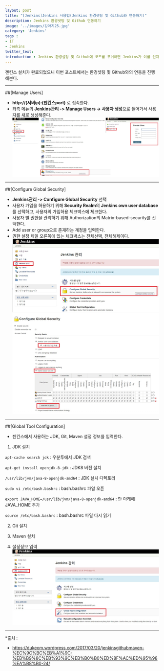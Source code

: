 ```yaml
---
layout: post
title: "[Jenkins]Jenkins 사용법(Jenkins 환경셋팅 및 Github와 연동하기)"
description: Jenkins 환경셋팅 및 Github 연동하기
image: '../images/강아지25.jpg'
category: 'Jenkins'
tags : 
- IT
- Jenkins
twitter_text: 
introduction : Jenkins 환경설정 및 Github에 코드를 푸쉬하면 Jenkins가 이를 인지해서 자동으로 코드를 내려 받아서 빌드 스크립트가 실행되게끔 설정해보자.
---
```


젠킨스 설치가 완료되었으니 이번 포스트에서는 환경셋팅 및 Github와의 연동을 진행해본다.



_ _ _



##[Manage Users]

- **http://(서버ip):(젠킨스port)** 로 접속한다.
- 좌측 메뉴의 **Jenkins관리 -> Manage Users -> 사용자 생성**으로 들어가서 사용자를 새로 생성해준다.
![첫번째이미지](../images/jenkins2_20190218_1.jpg)


_ _ _



##[Configure Global Security]

- **Jenkins관리 -> Configure Global Security** 선택
- 사용자 가입을 허용하기 위해 **Security Realm**의 **Jenkins own user database**를 선택하고, 사용자의 가입허용 체크박스에 체크한다.
- 사용자 별 권한을 관리하기 위해 Authorization의 Matrix-based-security를 선택한다.
- Add user or group으로 존재하는 계정을 입력한다.
- 권한 설정 제일 오른쪽에 있는 체크박스는 전체선택, 전체해제이다.
![두번째이미지](../images/jenkins2_20190218_2.jpg)
![세번째이미지](../images/jenkins2_20190218_3.jpg)




_ _ _



##[Global Tool Configuration]
- 젠킨스에서 사용하는 JDK, Git, Maven 설정 정보를 입력한다.

1) JDK 설치

`apt-cache search jdk` : 우분투에서 JDK 검색

`apt-get install openjdk-8-jdk` : JDK8 버전 설치

`/usr/lib/jvm/java-8-openjdk-amd64` : JDK 설치 디렉토리

`sudo vi /etc/bash.bashrc` : bash.bashrc 파일 오픈

`export JAVA_HOME=/usr/lib/jvm/java-8-openjdk-amd64` : 만 아래에 JAVA_HOME 추가

`source /etc/bash.bashrc` : bash.bashrc 파일 다시 읽기



2) Git 설치

3) Maven 설치

4) 설정정보 입력
![네번째이미지](../images/jenkins2_20190218_4.jpg)

_ _ _


*출처 : 
- <https://dukeom.wordpress.com/2017/03/20/jenkinsgithubmaven-%EC%9C%BC%EB%A1%9C-%EB%B9%8C%EB%93%9C%EB%B0%B0%ED%8F%AC%ED%95%98%EA%B8%B0-24/>

